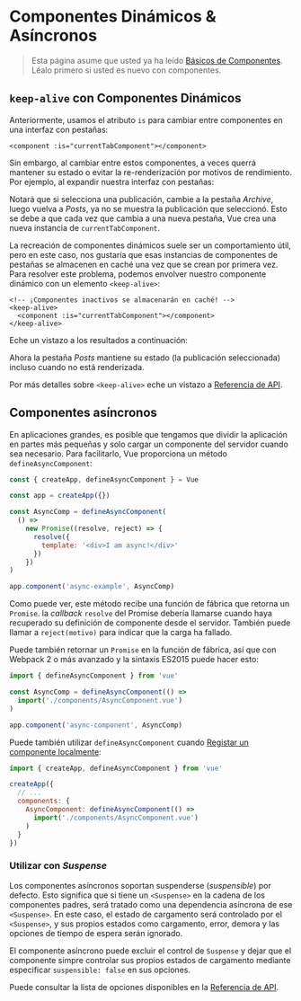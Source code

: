 # Componentes Dinámicos & Asíncronos

> Esta página asume que usted ya ha leído [Básicos de Componentes](component-basics.md). Léalo primero si usted es nuevo con componentes.

## `keep-alive` con Componentes Dinámicos

Anteriormente, usamos el atributo `is` para cambiar entre componentes en una interfaz con pestañas:

```vue-html
<component :is="currentTabComponent"></component>
```

Sin embargo, al cambiar entre estos componentes, a veces querrá mantener su estado o evitar la re-renderización por motivos de rendimiento. Por ejemplo, al expandir nuestra interfaz con pestañas:

<common-codepen-snippet title="Componentes Dinámicos: sin keep-alive" slug="jOPjZOe" tab="html,result" />

Notará que si selecciona una publicación, cambie a la pestaña _Archive_, luego vuelva a _Posts_, ya no se muestra la publicación que seleccionó. Esto se debe a que cada vez que cambia a una nueva pestaña, Vue crea una nueva instancia de `currentTabComponent`.

La recreación de componentes dinámicos suele ser un comportamiento útil, pero en este caso, nos gustaría que esas instancias de componentes de pestañas se almacenen en caché una vez que se crean por primera vez. Para resolver este problema, podemos envolver nuestro componente dinámico con un elemento `<keep-alive>`:

```vue-html
<!-- ¡Componentes inactivos se almacenarán en caché! -->
<keep-alive>
  <component :is="currentTabComponent"></component>
</keep-alive>
```

Eche un vistazo a los resultados a continuación:

<common-codepen-snippet title="Componentes Dinámicos: con keep-alive" slug="VwLJQvP" tab="html,result" />

Ahora la pestaña _Posts_ mantiene su estado (la publicación seleccionada) incluso cuando no está renderizada.

Por más detalles sobre `<keep-alive>` eche un vistazo a [Referencia de API](../api/built-in-components.html#keep-alive).

## Componentes asíncronos

En aplicaciones grandes, es posible que tengamos que dividir la aplicación en partes más pequeñas y solo cargar un componente del servidor cuando sea necesario. Para facilitarlo, Vue proporciona un método `defineAsyncComponent`:

```js
const { createApp, defineAsyncComponent } = Vue

const app = createApp({})

const AsyncComp = defineAsyncComponent(
  () =>
    new Promise((resolve, reject) => {
      resolve({
        template: '<div>I am async!</div>'
      })
    })
)

app.component('async-example', AsyncComp)
```

Como puede ver, este método recibe una función de fábrica que retorna un `Promise`.
la _callback_ `resolve` del Promise debería llamarse cuando haya recuperado su definición de componente desde el servidor. También puede llamar a `reject(motivo)` para indicar que la carga ha fallado.

Puede también retornar un `Promise` en la función de fábrica, así que con Webpack 2 o más avanzado y la sintaxis ES2015 puede hacer esto:

```js
import { defineAsyncComponent } from 'vue'

const AsyncComp = defineAsyncComponent(() =>
  import('./components/AsyncComponent.vue')
)

app.component('async-component', AsyncComp)
```

Puede también utilizar `defineAsyncComponent` cuando [Registar un componente localmente](component-registration.html#local-registration):

```js
import { createApp, defineAsyncComponent } from 'vue'

createApp({
  // ...
  components: {
    AsyncComponent: defineAsyncComponent(() =>
      import('./components/AsyncComponent.vue')
    )
  }
})
```

### Utilizar con _Suspense_

Los componentes asíncronos soportan suspenderse (_suspensible_) por defecto. Esto significa que si tiene un `<Suspense>` en la cadena de los componentes padres, será tratado como una dependencia asíncrona de ese `<Suspense>`. En este caso, el estado de cargamento será controlado por el `<Suspense>`, y sus propios estados como cargamento, error, demora y las opciones de tiempo de espera serán ignorado.

El componente asíncrono puede excluir el control de `Suspense` y dejar que el componente simpre controlar sus propios estados de cargamento mediante especificar `suspensible: false` en sus opciones.

Puede consultar la lista de opciones disponibles en la [Referencia de API](../api/global-api.html#arguments-4).
